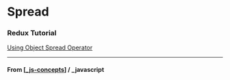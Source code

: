 # Spread

### Redux Tutorial

[Using Object Spread Operator](https://redux.js.org/recipes/using-object-spread-operator)

---

#### **From** [[_js-concepts]] / \_javascript

[//begin]: # "Autogenerated link references for markdown compatibility"
[_js-concepts]: _js-concepts "JS Concepts"
[//end]: # "Autogenerated link references"
